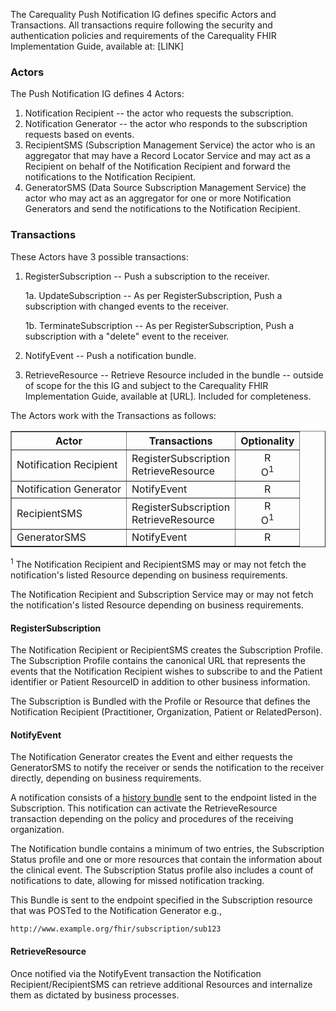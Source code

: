 <!-- Actors_and_Transactions.md {% comment %}
*****************************************************************************************
*                            WARNING: DO NOT EDIT THIS FILE                             *
*                                                                                       *
* This file is generated by SUSHI. Any edits you make to this file will be overwritten. *
*                                                                                       *
* To change the contents of this file, edit the original source file at:                *
* ig-data\input\pagecontent\5_Actors_and_Transactions.md                                *
*****************************************************************************************
{% endcomment %} -->
The Carequality Push Notification IG defines specific Actors and Transactions. All transactions require following the security and authentication policies and requirements of the Carequality FHIR Implementation Guide, available at: [LINK]

### Actors

The Push Notification IG defines 4 Actors:

1. Notification Recipient -- the actor who requests the subscription.
2. Notification Generator -- the actor who responds to the subscription requests based on events.
3. RecipientSMS (Subscription Management Service) the actor who is an aggregator that may have a Record Locator Service and may act as a Recipient on behalf of the Notification Recipient and forward the notifications to the Notification Recipient.
4. GeneratorSMS (Data Source Subscription Management Service) the actor who may act as an aggregator for one or more Notification Generators and send the notifications to the Notification Recipient.

### Transactions

These Actors have 3 possible transactions:

1. RegisterSubscription -- Push a subscription to the receiver.

   1a. UpdateSubscription -- As per RegisterSubscription, Push a subscription  with changed events to the receiver.

   1b. TerminateSubscription -- As per RegisterSubscription, Push a subscription with a "delete" event to the receiver.
2. NotifyEvent -- Push a notification bundle.
3. RetrieveResource -- Retrieve Resource included in the bundle -- outside of scope for the this IG and subject to the Carequality FHIR Implementation Guide, available at [URL]. Included for completeness.

The Actors work with the Transactions as follows:

<table border=1>
<thead>
<tr>
<th>Actor</th>
<th>Transactions</th>
<th style="text-align:center">Optionality</th>
</tr>
</thead>
<tbody>
<tr>
<td>Notification Recipient</td>
<td>RegisterSubscription<br>RetrieveResource</td>
<td style="text-align:center">R<BR>O<sup>1</sup></td>
</tr>
<tr>
<td>Notification Generator</td>
<td>NotifyEvent</td>
<td style="text-align:center">R</td>
</tr>
<tr>
<td>RecipientSMS</td>
<td>RegisterSubscription<br>RetrieveResource</td>
<td style="text-align:center">R<BR>O<sup>1</sup></td>
</tr>
<tr>
<td>GeneratorSMS</td>
<td>NotifyEvent</td>
<td style="text-align:center">R</td>
</tr>
</tbody>
</table>

<sup>1</sup> The Notification Recipient and RecipientSMS may or may not fetch the notification's listed Resource depending on business requirements.

 The Notification Recipient and Subscription Service may or may not fetch the notification's listed Resource depending on business requirements.

#### RegisterSubscription

The Notification Recipient or RecipientSMS creates the Subscription Profile. The Subscription Profile contains the canonical URL that represents the events that the Notification Recipient wishes to subscribe to and the Patient identifier or Patient ResourceID in addition to other business information.

The Subscription is Bundled with the Profile or Resource that defines the Notification Recipient (Practitioner, Organization, Patient or RelatedPerson).

#### NotifyEvent

The Notification Generator creates the Event and either requests the GeneratorSMS to notify the receiver or sends the notification to the receiver directly, depending on business requirements.

A notification consists of a [history bundle](http://hl7.org/fhir/http.html#history) sent to the endpoint listed in the Subscription. This notification can activate the RetrieveResource transaction depending on the policy and procedures of the receiving organization.

The Notification bundle contains a minimum of two entries, the Subscription Status profile and one or more resources that contain the information about the clinical event. The Subscription Status profile also includes a count of notifications to date, allowing for missed notification tracking.

This Bundle is sent to the endpoint specified in the Subscription resource that was POSTed to the Notification Generator e.g.,

`http://www.example.org/fhir/subscription/sub123`

#### RetrieveResource

Once notified via the NotifyEvent transaction the Notification Recipient/RecipientSMS can retrieve additional Resources and internalize them as dictated by business processes.
